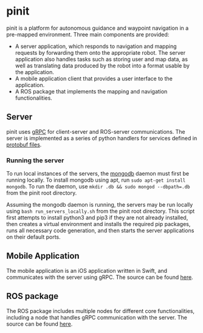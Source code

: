 # pinit

[grpc]:https://grpc.io/
[proto]:https://github.com/ynassar/pinit/tree/master/proto
[mongo]:https://www.mongodb.com/
[ios_source]:https://github.com/ynassar/pinit/tree/master/ios
[ros_source]:https://github.com/ynassar/pinit/tree/master/ros_ws

pinit is a platform for autonomous guidance and waypoint navigation in a pre-mapped environment. Three main components are provided:
* A server application, which responds to navigation and mapping requests by forwarding them onto the appropriate robot. The server application also handles tasks such as storing user and map data, 
    as well as translating data produced by the robot into a format usable by the application.
* A mobile application client that provides a user interface to the application.
* A ROS package that implements the mapping and navigation functionalities.

## Server

pinit uses [gRPC][grpc] for client-server and ROS-server communications. The server is implemented as a series of python handlers for services defined in [protobuf files][proto].

### Running the server

To run local instances of the servers, the [mongodb][mongo] daemon must first be running locally. To install mongodb using apt, run `sudo apt-get install mongodb`. To run the daemon, use `mkdir .db && sudo mongod --dbpath=.db` from the pinit root directory.

Assuming the mongodb daemon is running, the servers may be run locally using `bash run_servers_locally.sh` from the pinit root directory. This script first attempts to install python3 and pip3 if they are not already installed, then creates a virtual environment and installs the required pip packages, runs all necessary code generation, and then starts the server applications on their default ports.

## Mobile Application

The mobile application is an iOS application written in Swift, and communicates with the server using gRPC. The source can be found [here][ios_source].

## ROS package

The ROS package includes multiple nodes for different core functionalities, including a node that handles gRPC communication with the server. The source can be found [here][ros_source].